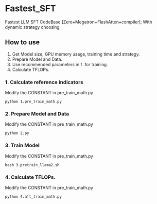 # Fastest_SFT
Fastest LLM SFT CodeBase [Zero+Megatron+FlashAtten+compiler]; With dynamic strategy choosing

## How to use
1. Get Model size, GPU memory usage, training time and strategy.
2. Prepare Model and Data.
3. Use recommended parameters in 1. for training.
4. Calculate TFLOPs.

### 1. Calculate reference indicators
Modify the CONSTANT in pre_train_math.py
```
python 1.pre_train_math.py
```

### 2. Prepare Model and Data
Modify the CONSTANT in pre_train_math.py
```
python 2.py
```

### 3. Train Model
Modify the CONSTANT in pre_train_math.py
```
bash 3.pretrain_llama2.sh
```

### 4. Calculate TFLOPs.
Modify the CONSTANT in pre_train_math.py
```
python 4.aft_train_math.py
```